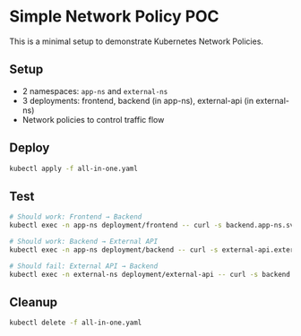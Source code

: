 # Simple Network Policy POC

This is a minimal setup to demonstrate Kubernetes Network Policies.

## Setup
- 2 namespaces: `app-ns` and `external-ns`
- 3 deployments: frontend, backend (in app-ns), external-api (in external-ns)
- Network policies to control traffic flow

## Deploy
```bash
kubectl apply -f all-in-one.yaml
```

## Test
```bash
# Should work: Frontend → Backend
kubectl exec -n app-ns deployment/frontend -- curl -s backend.app-ns.svc.cluster.local

# Should work: Backend → External API  
kubectl exec -n app-ns deployment/backend -- curl -s external-api.external-ns.svc.cluster.local

# Should fail: External API → Backend
kubectl exec -n external-ns deployment/external-api -- curl -s backend.app-ns.svc.cluster.local --max-time 5
```

## Cleanup
```bash
kubectl delete -f all-in-one.yaml
```
